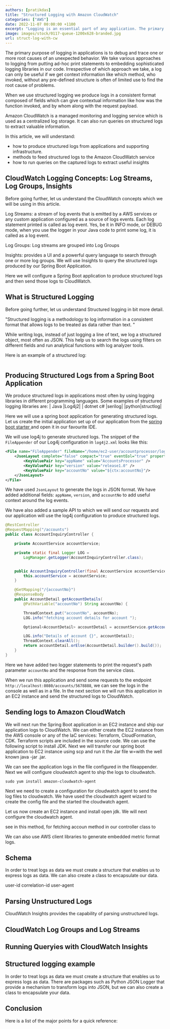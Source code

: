 ```yaml
---
authors: [pratikdas]
title: "Structured Logging with Amazon CloudWatch"
categories: ["AWS"]
date: 2022-11-07 00:00:00 +1100
excerpt: "Logging is an essential part of any application. The primary purpose of logging in applications is to debug and trace one or more root causes of an unexpected behavior.Approaches to logging takes myriad forms from developers putting ad-hoc print statements in their code to using sophisticated libraries available in different programming languages. Irrespective of which approach is taken a log without any pre-defined structure is rarely useful to find the root cause of problems. This is where we need to use Structured Logging."
image: images/stock/0117-queue-1200x628-branded.jpg
url: struct-log-with-cw
---
```


The primary purpose of logging in applications is to debug and trace one or more root causes of an unexpected behavior. We take various approaches to logging from putting ad-hoc print statements to embedding sophisticated logging libraries in our code. Irrespective of which approach we take, a log can only be useful if we get context information like which method, who invoked, without any pre-defined structure is often of limited use to find the root cause of problems. 

When we use structured logging we produce logs in a consistent format composed of fields which can give contextual information like how was the function invoked, and by whom along with the request payload. 

Amazon CloudWatch is a managed monitoring and logging service which is used as a centralized log storage. It can also run queries on structured logs to extract valuable information. 

In this article, we will understand:
- how to produce structured logs from applications and supporting infrastructure.
- methods to feed structured logs to the Amazon CloudWatch service
- how to run queries on the captured logs to extract useful insights


## CloudWatch Logging Concepts: Log Streams, Log Groups, Insights
Before going further, let us understand the CloudWatch concepts which we will be using in this article.

Log Streams: a stream of log events that is emitted by a AWS services or any custom application configured as a source of logs events. Each log statement printed is called as log event. Yes, be it in INFO mode, or DEBUG mode, when you use the logger in your Java code to print some log, it is called as a log event.

Log Groups: Log streams are grouped into Log Groups

Insights: provides a UI and a powerful query language to search through one or more log groups. We will use Insights to query the structured logs produced by our Spring Boot Application.

Here we will configure a Spring Boot application to produce structured logs and then send those logs to CloudWatch.


## What is Structured Logging
Before going further, let us understand Structured logging in bit more detail. 

"Structured logging is a methodology to log information in a consistent format that allows logs to be treated as data rather than text. "

While writing logs, instead of just logging a line of text, we log a structured object, most often as JSON. This help us to search the logs using filters on different fields and run analytical functions with log analyzer tools.

Here is an example of a structured log:

```json

```


 
 
## Producing Structured Logs from a Spring Boot Application
We produce structured logs in applications most often by using logging libraries in different programming languages. Some examples of structured logging libraries are:
| Java |Log4j2|
| dotnet c# |serilog|
|python|structlog|

Here we will use a spring boot application for generating structured logs. 
Let us create the initial application set up of our application from the [spring boot starter ](https://start.spring.io/#!type=maven-project&language=java&platformVersion=3.0.5&packaging=jar&jvmVersion=17&groupId=io.pratik&artifactId=accountProcessor&name=accountProcessor&description=Sample%20Spring%20Boot%20project%20to%20produce%20structured%20logs&packageName=io.pratik.accountProcessor&dependencies=lombok,web) and open it in our favourite IDE.

We will use log4j to generate structured logs. The snippet of the `FileAppender` of our Log4j configuration in `log4j2.xml` looks like this:

```xml
<File name="FileAppender" fileName="/home/ec2-user/accountprocessor/logs/accountprocessor-logging-dev.log">
    <JsonLayout complete="false" compact="true" eventEol="true" properties="true"  >
        <KeyValuePair key="appName" value="AccountsProcessor" />
        <KeyValuePair key="version" value="release1.0" />
        <KeyValuePair key="accountNo" value="${ctx:accountNo}"/>
    </JsonLayout>
</File>

```
We have used `JsonLayout` to generate the logs in JSON format. We have added additional fields: `appName`, `version`, and `accountNo` to add useful context around the log events. 

We have also added a sample API to which we will send our requests and our application will use the log4j configuration to produce structured logs.

```java
@RestController
@RequestMapping("/accounts")
public class AccountInquiryController {

    private AccountService accountService;

    private static final Logger LOG = 
        LogManager.getLogger(AccountInquiryController.class);


    public AccountInquiryController(final AccountService accountService){
        this.accountService = accountService;
    }

    @GetMapping("/{accountNo}")
    @ResponseBody
    public AccountDetail getAccountDetails(
        @PathVariable("accountNo") String accountNo) {

        ThreadContext.put("accountNo", accountNo);
        LOG.info("fetching account details for account ");

        Optional<AccountDetail> accountDetail = accountService.getAccount(accountNo);

        LOG.info("Details of account {}", accountDetail);
        ThreadContext.clearAll();
        return accountDetail.orElse(AccountDetail.builder().build());
    }
}
```
Here we have added two logger statements to print the request's path parameter `accountNo` and the response from the service class.


When we run this application and send some requests to the endpoint `http://localhost:8080/accounts/5678888`, we can see the logs in the console as well as in a file. In the next section we will run this application in an EC2 instance and send the structured logs to CloudWatch.


## Sending logs to Amazon CloudWatch 
We will next run the Spring Boot application in an EC2 instance and ship our application logs to CloudWatch. We can either create the EC2 instance from the AWS console or any of the IaC services: Terraform, CloudFormation, CDK. Terraform scripts are included in the source code. We can use the following script to install JDK.  Next we will transfer our spring boot application to EC2 instance using scp and run it the Jar file w=with the well known java -jar <spring boot>.jar.

We can see the application logs in the file configured in the fileappender. Next we will configure cloudwatch agent to ship the logs to cloudwatch.

```shell
sudo yum install amazon-cloudwatch-agent    
```

Next we need to create a configuration for cloudwatch agent to send the log files to cloudwatch. We have used the cloudwatch agent wizard to create the config file and the started the cloudwatch agent.




Let us now create an EC2 instance and install open jdk. We will next configure the cloudwatch agent. 

  see in this method, 
for fetching accoun method in our controller class to 


 
 We can also use AWS client libraries to generate embedded metric format logs.

 

## Schema
In order to treat logs as data we must create a structure that enables us to express logs as data. We can also create a class to encapsulate our data.

user-id
correlation-id
user-agent


## Parsing Unstructured Logs
CloudWatch Insights provides the capability of parsing unstructured logs.
 ## CloudWatch Log Groups and Log Streams

 ## Running Queryies with CloudWatch Insights

 ## Structured logging example

 In order to treat logs as data we must create a structure that enables us to express logs as data. There are packages such as Python JSON Logger that provide a mechanism to transform logs into JSON, but we can also create a class to encapsulate your data.

 ## Conclusion

 Here is a list of the major points for a quick reference: